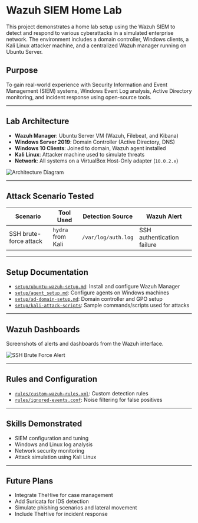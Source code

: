 # Wazuh SIEM Home Lab

This project demonstrates a home lab setup using the Wazuh SIEM to detect and respond to various cyberattacks in a simulated enterprise network. The environment includes a domain controller, Windows clients, a Kali Linux attacker machine, and a centralized Wazuh manager running on Ubuntu Server.

## Purpose

To gain real-world experience with Security Information and Event Management (SIEM) systems, Windows Event Log analysis, Active Directory monitoring, and incident response using open-source tools.

---

## Lab Architecture

- **Wazuh Manager**: Ubuntu Server VM (Wazuh, Filebeat, and Kibana)
- **Windows Server 2019**: Domain Controller (Active Directory, DNS)
- **Windows 10 Clients**: Joined to domain, Wazuh agent installed
- **Kali Linux**: Attacker machine used to simulate threats
- **Network**: All systems on a VirtualBox Host-Only adapter (`10.0.2.x`)

![Architecture Diagram](architecture/network-diagram.png)

---

## Attack Scenario Tested

| Scenario | Tool Used | Detection Source | Wazuh Alert |
|----------|-----------|------------------|-------------|
| SSH brute-force attack | `hydra` from Kali | `/var/log/auth.log` | SSH authentication failure |

---

##  Setup Documentation

- [`setup/ubuntu-wazuh-setup.md`](setup/ubuntu-wazuh-setup.md): Install and configure Wazuh Manager
- [`setup/agent_setup.md`](SIEM/agent_setup.md): Configure agents on Windows machines
- [`setup/ad-domain-setup.md`](setup/ad-domain-setup.md): Domain controller and GPO setup
- [`setup/kali-attack-scripts`](setup/kali-attack-scripts): Sample commands/scripts used for attacks

---

## Wazuh Dashboards

Screenshots of alerts and dashboards from the Wazuh interface.

![SSH Brute Force Alert](dashboard-screenshots/alert-example-ssh.png)

---

## Rules and Configuration

- [`rules/custom-wazuh-rules.xml`](rules/custom-wazuh-rules.xml): Custom detection rules
- [`rules/ignored-events.conf`](rules/ignored-events.conf): Noise filtering for false positives


---

## Skills Demonstrated

- SIEM configuration and tuning
- Windows and Linux log analysis
- Network security monitoring
- Attack simulation using Kali Linux

---

## Future Plans

- Integrate TheHive for case management
- Add Suricata for IDS detection
- Simulate phishing scenarios and lateral movement
- Include TheHive for incident response
